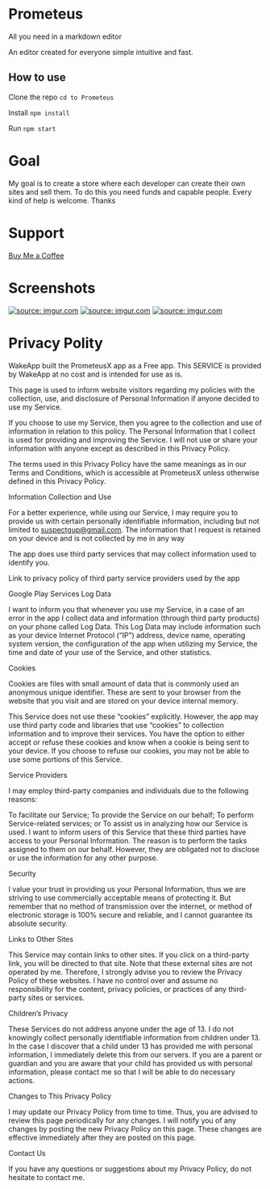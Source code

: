 # Prometeus
All you need in a markdown editor

An editor created for everyone simple intuitive and fast.


 ## How to use
 
Clone the repo
`cd to Prometeus ` 

Install
`npm install `

Run
`npm start `

# Goal
My goal is to create a store where each developer can create their own sites and sell them.
To do this you need funds and capable people.
Every kind of help is welcome. Thanks

# Support 

<a href='https://ko-fi.com/B0B0B0KN'>Buy Me a Coffee</a>

# Screenshots


 <a href="https://imgur.com/3kUr7DD"><img src="https://i.imgur.com/3kUr7DD.png" title="source: imgur.com" /></a> 
 <a href="https://imgur.com/LooVYaF"><img src="https://i.imgur.com/LooVYaF.png" title="source: imgur.com" /></a>
 <a href="https://imgur.com/iIU8mRB"><img src="https://i.imgur.com/iIU8mRB.png" title="source: imgur.com" /></a>
 
# Privacy Polity

WakeApp built the PrometeusX app as a Free app. This SERVICE is provided by WakeApp at no cost and is intended for use as is.

This page is used to inform website visitors regarding my policies with the collection, use, and disclosure of Personal Information if anyone decided to use my Service.

If you choose to use my Service, then you agree to the collection and use of information in relation to this policy. The Personal Information that I collect is used for providing and improving the Service. I will not use or share your information with anyone except as described in this Privacy Policy.

The terms used in this Privacy Policy have the same meanings as in our Terms and Conditions, which is accessible at PrometeusX unless otherwise defined in this Privacy Policy.

Information Collection and Use

For a better experience, while using our Service, I may require you to provide us with certain personally identifiable information, including but not limited to suspectgup@gmail.com. The information that I request is retained on your device and is not collected by me in any way

The app does use third party services that may collect information used to identify you.

Link to privacy policy of third party service providers used by the app

Google Play Services
Log Data

I want to inform you that whenever you use my Service, in a case of an error in the app I collect data and information (through third party products) on your phone called Log Data. This Log Data may include information such as your device Internet Protocol (“IP”) address, device name, operating system version, the configuration of the app when utilizing my Service, the time and date of your use of the Service, and other statistics.

Cookies

Cookies are files with small amount of data that is commonly used an anonymous unique identifier. These are sent to your browser from the website that you visit and are stored on your device internal memory.

This Service does not use these “cookies” explicitly. However, the app may use third party code and libraries that use “cookies” to collection information and to improve their services. You have the option to either accept or refuse these cookies and know when a cookie is being sent to your device. If you choose to refuse our cookies, you may not be able to use some portions of this Service.

Service Providers

I may employ third-party companies and individuals due to the following reasons:

To facilitate our Service;
To provide the Service on our behalf;
To perform Service-related services; or
To assist us in analyzing how our Service is used.
I want to inform users of this Service that these third parties have access to your Personal Information. The reason is to perform the tasks assigned to them on our behalf. However, they are obligated not to disclose or use the information for any other purpose.

Security

I value your trust in providing us your Personal Information, thus we are striving to use commercially acceptable means of protecting it. But remember that no method of transmission over the internet, or method of electronic storage is 100% secure and reliable, and I cannot guarantee its absolute security.

Links to Other Sites

This Service may contain links to other sites. If you click on a third-party link, you will be directed to that site. Note that these external sites are not operated by me. Therefore, I strongly advise you to review the Privacy Policy of these websites. I have no control over and assume no responsibility for the content, privacy policies, or practices of any third-party sites or services.

Children’s Privacy

These Services do not address anyone under the age of 13. I do not knowingly collect personally identifiable information from children under 13. In the case I discover that a child under 13 has provided me with personal information, I immediately delete this from our servers. If you are a parent or guardian and you are aware that your child has provided us with personal information, please contact me so that I will be able to do necessary actions.

Changes to This Privacy Policy

I may update our Privacy Policy from time to time. Thus, you are advised to review this page periodically for any changes. I will notify you of any changes by posting the new Privacy Policy on this page. These changes are effective immediately after they are posted on this page.

Contact Us

If you have any questions or suggestions about my Privacy Policy, do not hesitate to contact me.
